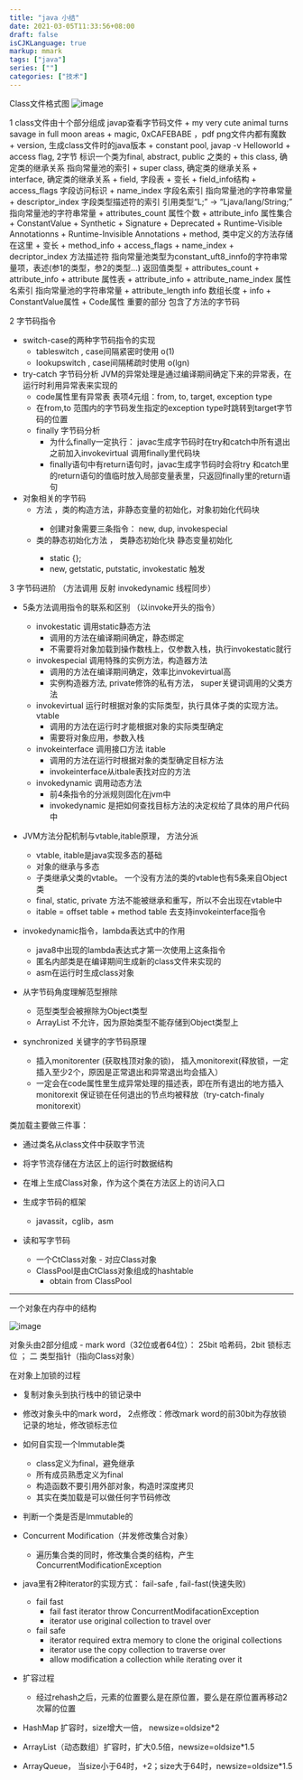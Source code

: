 ```yaml
---
title: "java 小结"
date: 2021-03-05T11:33:56+08:00
draft: false
isCJKLanguage: true
markup: mmark
tags: ["java"]
series: [""]
categories: ["技术"]
---
```


Class文件格式图
![image](/os/java-class-file-internal-structure.png)

1  class文件由十个部分组成 javap查看字节码文件
    + my very cute animal turns savage in full moon areas
    +  magic,  0xCAFEBABE ，pdf png文件内都有魔数
    +  version, 生成class文件时的java版本
    +  constant pool,  javap -v Helloworld
    +  access flag, 2字节 标识一个类为final, abstract, public 之类的
    +  this class,  确定类的继承关系 指向常量池的索引
    +  super class, 确定类的继承关系
    +  interface,   确定类的继承关系
    +  field, 字段表
       +  变长
       +  field_info结构 
          +  access_flags 字段访问标识
          +  name_index 字段名索引 指向常量池的字符串常量
          +  descriptor_index  字段类型描述符的索引  引用类型“L;” -> “Ljava/lang/String;” 指向常量池的字符串常量
          +  attributes_count 属性个数
          +  attribute_info  属性集合
             +  ConstantValue
             +  Synthetic
             +  Signature
             +  Deprecated
             +  Runtime-Visible Annotationns
             +  Runtime-Invisible Annotations
    +  method, 类中定义的方法存储在这里
       +  变长
       +  method_info
          +  access_flags
          +  name_index
          +  decriptor_index 方法描述符 指向常量池类型为constant_uft8_innfo的字符串常量项，表述(参1的类型，参2的类型...) 返回值类型
          +  attributes_count
          +  attribute_info
    +  attribute 属性表
       +  attribute_info 
          +  attribute_name_index 属性名索引 指向常量池的字符串常量
          +  attribute_length info 数组长度
          +  info
             +  ConstantValue属性
             +  Code属性 重要的部分 包含了方法的字节码

2 字节码指令
+ switch-case的两种字节码指令的实现
   + tableswitch , case间隔紧密时使用 o(1)
   + lookupswitch , case间隔稀疏时使用  o(lgn)
+ try-catch 字节码分析 JVM的异常处理是通过编译期间确定下来的异常表，在运行时利用异常表来实现的
   + code属性里有异常表 表项4元组：from, to, target, exception type
   + 在from,to 范围内的字节码发生指定的exception type时跳转到target字节码的位置
   + finally 字节码分析
      + 为什么finally一定执行： javac生成字节码时在try和catch中所有退出之前加入invokevirtual 调用finally里代码块
      + finally语句中有return语句时，javac生成字节码时会将try 和catch里的return语句的值临时放入局部变量表里，只返回finally里的return语句
+ 对象相关的字节码
   + <init> 方法 ，类的构造方法，非静态变量的初始化，对象初始化代码块 
      + 创建对象需要三条指令： new, dup, invokespecial 
   + <clinit> 类的静态初始化方法 ， 类静态初始化块 静态变量初始化
      + static {};
      + new, getstatic, putstatic, invokestatic 触发

3 字节码进阶 （方法调用 反射 invokedynamic 线程同步）

+ 5条方法调用指令的联系和区别 （以invoke开头的指令）
   + invokestatic 调用static静态方法
      + 调用的方法在编译期间确定，静态绑定
      + 不需要将对象加载到操作数栈上，仅参数入栈，执行invokestatic就行
   + invokespecial  调用特殊的实例方法，构造器方法
      + 调用的方法在编译期间确定，效率比invokevirtual高
      + 实例构造器方法<init>, private修饰的私有方法， super关键词调用的父类方法
   + invokevirtual 运行时根据对象的实际类型，执行具体子类的实现方法。 vtable
      + 调用的方法在运行时才能根据对象的实际类型确定
      + 需要将对象应用，参数入栈
   + invokeinterface 调用接口方法  itable
      + 调用的方法在运行时根据对象的类型确定目标方法
      + invokeinterface从itbale表找对应的方法
   + invokedynamic 调用动态方法
      + 前4条指令的分派规则固化在jvm中
      + invokedynamic 是把如何查找目标方法的决定权给了具体的用户代码中

+ JVM方法分配机制与vtable,itable原理， 方法分派
   + vtable, itable是java实现多态的基础
   + 对象的继承与多态
   + 子类继承父类的vtable。 一个没有方法的类的vtable也有5条来自Object类
   + final, static, private 方法不能被继承和重写，所以不会出现在vtable中
   + itable = offset table + method table 去支持invokeinterface指令 
+ invokedynamic指令，lambda表达式中的作用
   + java8中出现的lambda表达式才第一次使用上这条指令
   + 匿名内部类是在编译期间生成新的class文件来实现的
   + asm在运行时生成class对象
+ 从字节码角度理解范型擦除
   + 范型类型会被擦除为Object类型
   + ArrayList<int> 不允许，因为原始类型不能存储到Object类型上
+ synchronized 关键字的字节码原理
   + 插入monitorenter (获取栈顶对象的锁)， 插入monitorexit(释放锁，一定插入至少2个，原因是正常退出和异常退出均会插入）
   + 一定会在code属性里生成异常处理的描述表，即在所有退出的地方插入monitorexit 保证锁在任何退出的节点均被释放（try-catch-finaly monitorexit）


类加载主要做三件事：
+ 通过类名从class文件中获取字节流
+ 将字节流存储在方法区上的运行时数据结构
+ 在堆上生成Class对象，作为这个类在方法区上的访问入口


+ 生成字节码的框架
  + javassit，cglib，asm
+ 读和写字节码
  + 一个CtClass对象 - 对应Class对象
  + ClassPool是由CtClass对象组成的hashtable
    + obtain from ClassPool
---

一个对象在内存中的结构

![image](/os/object-memory-structure.png)

对象头由2部分组成 - mark word（32位或者64位）： 25bit 哈希码，2bit 锁标志位 ； 二  类型指针（指向Class对象）

在对象上加锁的过程
+ 复制对象头到执行栈中的锁记录中
+ 修改对象头中的mark word， 2点修改：修改mark word的前30bit为存放锁记录的地址，修改锁标志位


+ 如何自实现一个Immutable类
  + class定义为final，避免继承
  + 所有成员熟悉定义为final
  + 构造函数不要引用外部对象，构造时深度拷贝
  + 其实在类加载是可以做任何字节码修改
+ 判断一个类是否是Immutable的

+ Concurrent Modification（并发修改集合对象）
  + 遍历集合类的同时，修改集合类的结构，产生ConcurrentModificationException
+ java里有2种iterator的实现方式： fail-safe , fail-fast(快速失败)
  + fail fast
    + fail fast iterator throw ConcurrentModifacationException
    + iterator use original collection to travel over
  + fail safe
    + iterator required extra memory to clone the original collections
    + iterator use the copy collection to traverse over
    + allow modification a collection while iterating over it

+ 扩容过程
  + 经过rehash之后，元素的位置要么是在原位置，要么是在原位置再移动2次幂的位置
+ HashMap 扩容时，size增大一倍， newsize=oldsize*2
+ ArrayList（动态数组）扩容时，扩大0.5倍，newsize=oldsize*1.5
+ ArrayQueue， 当size小于64时，+2；size大于64时，newsize=oldsize*1.5